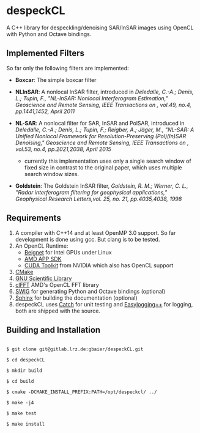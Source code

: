 despeckCL
=========

A C++ library for despeckling/denoising SAR/InSAR images using OpenCL with Python and Octave bindings.

Implemented Filters
-------------------

So far only the following filters are implemented:

* **Boxcar**: The simple boxcar filter
* **NLInSAR**: A nonlocal InSAR filter, introduced in *Deledalle, C.-A.; Denis, L.; Tupin, F., "NL-InSAR: Nonlocal Interferogram Estimation," Geoscience and Remote Sensing, IEEE Transactions on , vol.49, no.4, pp.1441,1452, April 2011*
* **NL-SAR**: A nonlocal filter for SAR, InSAR and PolSAR, introduced in *Deledalle, C.-A.; Denis, L.; Tupin, F.; Reigber, A.; Jäger, M., "NL-SAR: A Unified Nonlocal Framework for Resolution-Preserving (Pol)(In)SAR Denoising," Geoscience and Remote Sensing, IEEE Transactions on , vol.53, no.4, pp.2021,2038, April 2015*

  * currently this implementation uses only a single search window of fixed size in contrast to the original paper, which uses multiple search window sizes.

* **Goldstein**: The Goldstein InSAR filter, *Goldstein, R. M.; Werner, C. L., "Radar interferogram filtering for geophysical applications," Geophysical Research Letters,vol. 25, no. 21, pp.4035,4038, 1998*


Requirements
------------

1. A compiler with C++14 and at least OpenMP 3.0 support. So far development is done using gcc. But clang is to be tested.
2. An OpenCL Runtime:
    * <a href="http://www.freedesktop.org/wiki/Software/Beignet/">Beignet</a> for Intel GPUs under Linux
    * <a href="http://developer.amd.com/tools-and-sdks/opencl-zone/amd-accelerated-parallel-processing-app-sdk/">AMD APP SDK</a>
    * <a href="https://developer.nvidia.com/cuda-toolkit">CUDA Toolkit</a> from NVIDIA which also has OpenCL support
3. <a href="https://cmake.org/">CMake</a>
4. <a href="https://www.gnu.org/software/gsl/">GNU Scientific Library</a>
5. <a href="https://github.com/clMathLibraries/clFFT">clFFT</a> AMD's OpenCL FFT library
6. <a href="http://swig.org/">SWIG</a> for generating Python and Octave bindings (optional)
7. <a href="http://sphinx-doc.org/">Sphinx</a> for building the documentation (optional)
8. despeckCL uses <a href="https://github.com/philsquared/Catch">Catch</a> for unit testing and <a href="https://github.com/easylogging/easyloggingpp/">Easylogging++</a> for logging, both are shipped with the source.

Building and Installation
-------------------------

```shell

$ git clone git@gitlab.lrz.de:gbaier/despeckCL.git

$ cd despeckCL

$ mkdir build

$ cd build

$ cmake -DCMAKE_INSTALL_PREFIX:PATH=/opt/despeckcl/ ../

$ make -j4

$ make test

$ make install
```
